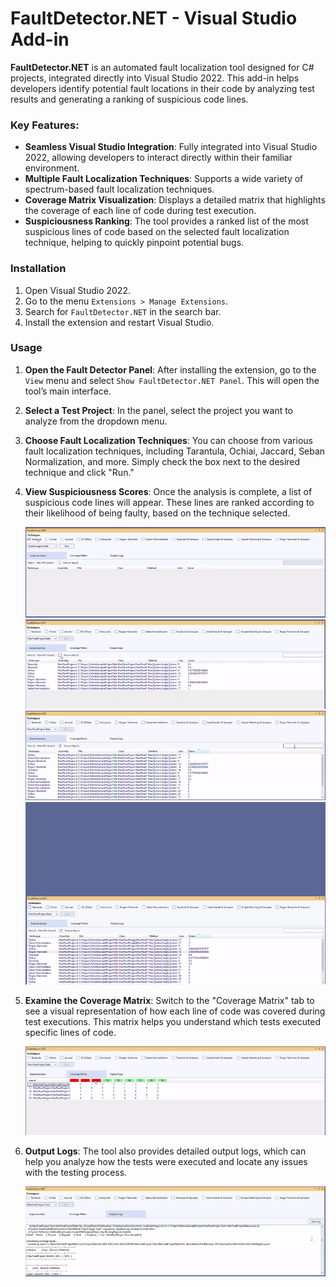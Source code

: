 # FaultDetector.NET - Visual Studio Add-in

**FaultDetector.NET** is an automated fault localization tool designed for C# projects, integrated directly into Visual Studio 2022. This add-in helps developers identify potential fault locations in their code by analyzing test results and generating a ranking of suspicious code lines.


### Key Features:
- **Seamless Visual Studio Integration**: Fully integrated into Visual Studio 2022, allowing developers to interact directly within their familiar environment.
- **Multiple Fault Localization Techniques**: Supports a wide variety of spectrum-based fault localization techniques.
- **Coverage Matrix Visualization**: Displays a detailed matrix that highlights the coverage of each line of code during test execution.
- **Suspiciousness Ranking**: The tool provides a ranked list of the most suspicious lines of code based on the selected fault localization technique, helping to quickly pinpoint potential bugs.


### Installation

1. Open Visual Studio 2022.
2. Go to the menu `Extensions > Manage Extensions`.
3. Search for `FaultDetector.NET` in the search bar.
4. Install the extension and restart Visual Studio.

### Usage

1. **Open the Fault Detector Panel**: After installing the extension, go to the `View` menu and select `Show FaultDetector.NET Panel`. This will open the tool’s main interface.
2. **Select a Test Project**: In the panel, select the project you want to analyze from the dropdown menu.
3. **Choose Fault Localization Techniques**: You can choose from various fault localization techniques, including Tarantula, Ochiai, Jaccard, Seban Normalization, and more. Simply check the box next to the desired technique and click "Run."
4. **View Suspiciousness Scores**: Once the analysis is complete, a list of suspicious code lines will appear. These lines are ranked according to their likelihood of being faulty, based on the technique selected.

   ![View Suspiciousness Results](./img/results.gif)
   ![Select Technique](./img/show_all_results.gif)
   ![View Suspiciousness Results](./img/search.gif)
   ![Navigate to Source Code Line](./img/show_code_line.gif)

5. **Examine the Coverage Matrix**: Switch to the "Coverage Matrix" tab to see a visual representation of how each line of code was covered during test executions. This matrix helps you understand which tests executed specific lines of code.

   ![Coverage Matrix](./img/tooltip.gif)

6. **Output Logs**: The tool also provides detailed output logs, which can help you analyze how the tests were executed and locate any issues with the testing process.

   ![Output Logs](./img/clear_log.gif)
